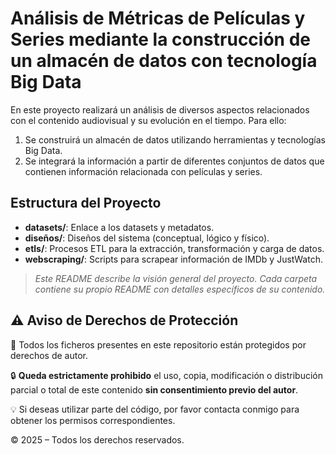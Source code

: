 # Análisis de Métricas de Películas y Series mediante la construcción de un almacén de datos con tecnología Big Data

En este proyecto realizará un análisis de diversos aspectos relacionados con el contenido audiovisual y su evolución en el tiempo. Para ello:

1. Se construirá un almacén de datos utilizando herramientas y tecnologías Big Data.
2. Se integrará la información a partir de diferentes conjuntos de datos que contienen información relacionada con películas y series.

## Estructura del Proyecto

- **datasets/**: Enlace a los datasets y metadatos.
- **diseños/**: Diseños del sistema (conceptual, lógico y físico).
- **etls/**: Procesos ETL para la extracción, transformación y carga de datos.
- **webscraping/**: Scripts para scrapear información de IMDb y JustWatch.

> _Este README describe la visión general del proyecto. Cada carpeta contiene su propio README con detalles específicos de su contenido._


## ⚠️ Aviso de Derechos de Protección

📁 Todos los ficheros presentes en este repositorio están protegidos por derechos de autor.

🔒 **Queda estrictamente prohibido** el uso, copia, modificación o distribución parcial o total de este contenido **sin consentimiento previo del autor**.

💡 Si deseas utilizar parte del código, por favor contacta conmigo para obtener los permisos correspondientes.

© 2025 – Todos los derechos reservados.

